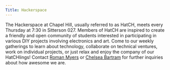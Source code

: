 ```yaml
---
Title: Hackerspace
---
```


The Hackerspace at Chapel Hill, usually referred to as HatCH, meets every
Thursday at 7:30 in Sitterson 027. Members of HatCH are inspired to create a
friendly and open community of students interested in participating in various
DIY projects involving electronics and art. Come to our weekly gatherings to
learn about technology, collaborate on technical ventures, work on individual
projects, or just relax and enjoy the company of our HatCHlings! Contact [Roman Myers](/people#rbmyers) or [Chelsea Bartram](/people#cbartram) for further
inquiries about how awesome we are.
